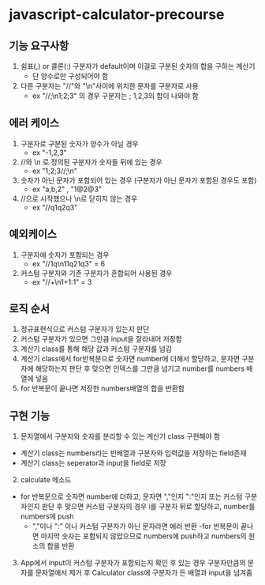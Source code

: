 # javascript-calculator-precourse
## 기능 요구사항
1. 쉼표(,) or 콜론(:) 구분자가 default이며 이걸로 구분된 숫자의 합을 구하는 계산기
    - 단 양수로만 구성되어야 함
2. 다른 구분자는 "//"와 "\n"사이에 위치한 문자를 구분자로 사용
    - ex "//;\n1;2;3" 의 경우 구분자는 ; 1,2,3의 합이 나와야 함

## 에러 케이스
1. 구분자로 구분된 숫자가 양수가 아닐 경우
    - ex "-1,2,3"
2. //와 \n 로 정의된 구분자가 숫자들 뒤에 있는 경우
    - ex "1;2;3//;\n"
3. 숫자가 아닌 문자가 포함되어 있는 경우
   (구분자가 아닌 문자가 포함된 경우도 포함)
    - ex "a,b,2" , "1@2@3"
4. //으로 시작했으나 \n로 닫히지 않는 경우
    - ex "//q1q2q3"    

## 예외케이스
1. 구분자에 숫자가 포함되는 경우
    - ex "//1q\n11q21q3" = 6
2. 커스텀 구분자와 기존 구분자가 혼합되어 사용된 경우
    - ex "//+\n1+1:1" = 3    

## 로직 순서
1. 정규표현식으로 커스텀 구분자가 있는지 판단
2. 커스텀 구분자가 있으면 그만큼 input을 잘라내어 저장함
3. 계산기 class를 통해 해당 값과 커스텀 구분자를 넘김
4. 계산기 class에서 for반복문으로 숫자면 number에 더해서 할당하고, 문자면 구분자에 해당하는지 판단 후 맞으면 인덱스를 그만큼 넘기고 number를 numbers 배열에 넣음
5. for 반복문이 끝나면 저장한 numbers배열의 합을 반환함

## 구현 기능
1. 문자열에서 구분자와 숫자를 분리할 수 있는 계산기 class 구현해야 함
- 계산기 class는 numbers라는 빈배열과 구분자와 입력값을 저장하는 field존재
- 계산기 class는 seperator과 input을 field로 저장

2. calculate 메소드
- for 반복문으로 숫자면 number에 더하고, 문자면 ","인지 ":"인지 또는 커스텀 구분자인지 판단 후 맞으면 커스텀 구분자의 경우 i를 구분자 뒤로 할당하고, number를 numbers에 push
    - ","이나 ":" 이나 커스텀 구분자가 아닌 문자라면 에러 반환
-for 반복문이 끝나면 마지막 숫자는 포함되지 않았으므로 numbers에 push하고 numbers의 원소의 합을 반환

3. App에서 input이 커스텀 구분자가 포함되는지 확인 후 있는 경우 구분자만큼의 문자를 문자열에서 제거 후 Calculator class에 구분자가 든 배열과 input을 넘겨줌